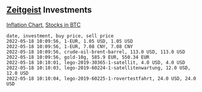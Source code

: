 ## [Zeitgeist](index.html) Investments

[Inflation Chart](https://inflationchart.com),
[Stocks in BTC](https://stonksinbtc.xyz/)

```
date, investment, buy price, sell price
2022-05-18 10:09:56, 1-EUR, 1.05 USD, 1.05 USD
2022-05-18 10:09:56, 1-EUR, 7.08 CNY, 7.08 CNY
2022-05-18 10:09:56, crude-oil-brent-barrel, 113.0 USD, 113.0 USD
2022-05-18 10:09:56, gold-10g, 585.9 EUR, 550.34 EUR
2022-05-18 10:10:01, lego-2019-30365-1-satellit, 4.0 USD, 4.0 USD
2022-05-18 10:10:03, lego-2019-60224-1-satellitenwartung, 12.0 USD, 12.0 USD
2022-05-18 10:10:04, lego-2019-60225-1-rovertestfahrt, 24.0 USD, 24.0 USD
```
